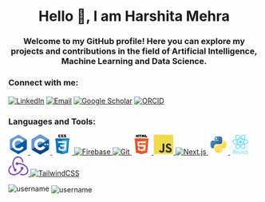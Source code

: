 <h1 align="center">Hello 👋, I am Harshita Mehra</h1>
<h3 align="center">Welcome to my GitHub profile! Here you can explore my projects and contributions in the field of Artificial Intelligence, Machine Learning and Data Science.
</h3>

<h3 align="left">Connect with me:</h3>
<p align="left">
<a href="http://www.linkedin.com/in/harshita-mehra-43492a236" target="blank"><img align="center" src="https://raw.githubusercontent.com/rahuldkjain/github-profile-readme-generator/master/src/images/icons/Social/linked-in-alt.svg" alt="LinkedIn" height="30" width="40" /></a>
<a href="mailto:harshitamehra0001@gmail.com" target="blank"><img align="center" src="https://upload.wikimedia.org/wikipedia/commons/4/4e/Gmail_Icon.png" alt="Email" height="30" width="40" /></a>
<a href="https://scholar.google.com/citations?hl=en&user=Q0BAitsAAAAJ" target="blank"><img align="center" src="https://upload.wikimedia.org/wikipedia/commons/c/c7/Google_Scholar_logo.svg" alt="Google Scholar" height="30" width="40" /></a>
<a href="https://orcid.org/0009-0006-4378-4273" target="blank"><img align="center" src="https://upload.wikimedia.org/wikipedia/commons/thumb/0/06/ORCID_iD.svg/1200px-ORCID_iD.svg.png" alt="ORCID" height="30" width="40" /></a>
</p>

<h3 align="left">Languages and Tools:</h3>
<p align="left"> 
  <a href="https://www.cprogramming.com/" target="_blank"> <img src="https://raw.githubusercontent.com/devicons/devicon/master/icons/c/c-original.svg" alt="C" width="40" height="40"/> </a>
  <a href="https://www.w3schools.com/cpp/" target="_blank"> <img src="https://raw.githubusercontent.com/devicons/devicon/master/icons/cplusplus/cplusplus-original.svg" alt="C++" width="40" height="40"/> </a>
  <a href="https://www.w3schools.com/css/" target="_blank"> <img src="https://raw.githubusercontent.com/devicons/devicon/master/icons/css3/css3-original-wordmark.svg" alt="CSS3" width="40" height="40"/> </a>
  <a href="https://firebase.google.com/" target="_blank"> <img src="https://www.vectorlogo.zone/logos/firebase/firebase-icon.svg" alt="Firebase" width="40" height="40"/> </a>
  <a href="https://git-scm.com/" target="_blank"> <img src="https://www.vectorlogo.zone/logos/git-scm/git-scm-icon.svg" alt="Git" width="40" height="40"/> </a>
  <a href="https://www.w3.org/html/" target="_blank"> <img src="https://raw.githubusercontent.com/devicons/devicon/master/icons/html5/html5-original-wordmark.svg" alt="HTML5" width="40" height="40"/> </a>
  <a href="https://www.javascript.com/" target="_blank"> <img src="https://raw.githubusercontent.com/devicons/devicon/master/icons/javascript/javascript-original.svg" alt="JavaScript" width="40" height="40"/> </a>
  <a href="https://nextjs.org/" target="_blank"> <img src="https://cdn.worldvectorlogo.com/logos/nextjs-2.svg" alt="Next.js" width="40" height="40"/> </a>
  <a href="https://www.python.org/" target="_blank"> <img src="https://raw.githubusercontent.com/devicons/devicon/master/icons/python/python-original.svg" alt="Python" width="40" height="40"/> </a>
  <a href="https://reactjs.org/" target="_blank"> <img src="https://raw.githubusercontent.com/devicons/devicon/master/icons/react/react-original-wordmark.svg" alt="React" width="40" height="40"/> </a>
  <a href="https://redux.js.org/" target="_blank"> <img src="https://raw.githubusercontent.com/devicons/devicon/master/icons/redux/redux-original.svg" alt="Redux" width="40" height="40"/> </a>
  <a href="https://tailwindcss.com/" target="_blank"> <img src="https://www.vectorlogo.zone/logos/tailwindcss/tailwindcss-icon.svg" alt="TailwindCSS" width="40" height="40"/> </a>
</p>

<p><img align="left" src="https://github-readme-stats.vercel.app/api/top-langs?username=username&show_icons=true&locale=en&layout=compact" alt="username" /></p>

<p>&nbsp;<img align="center" src="https://github-readme-stats.vercel.app/api?username=username&show_icons=true&locale=en" alt="username" /></p>

